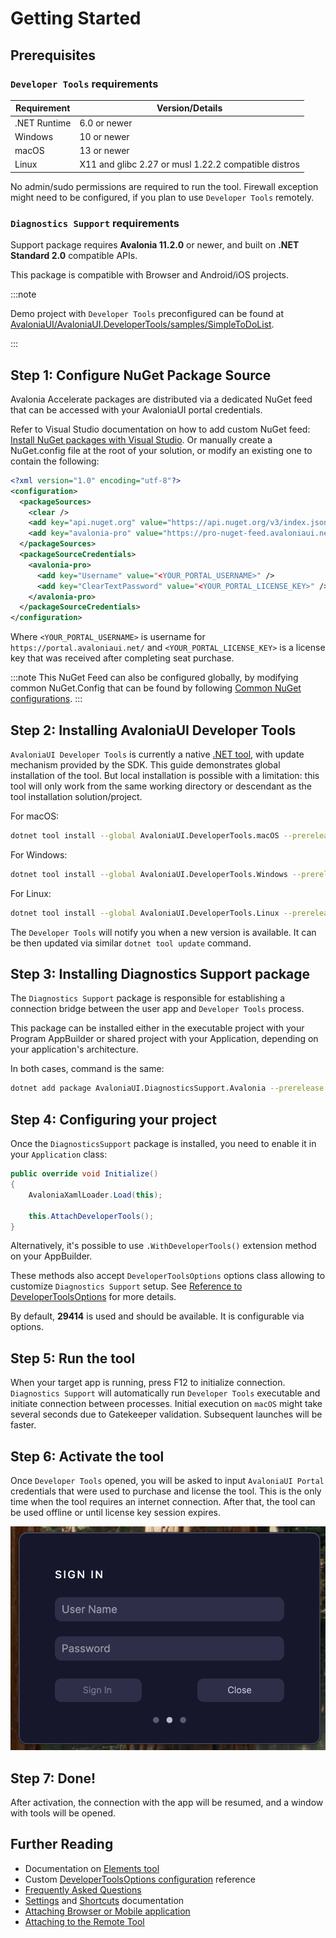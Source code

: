 # Getting Started

## Prerequisites

### `Developer Tools` requirements

| Requirement | Version/Details |
|------------|-----------------|
| .NET Runtime | 6.0 or newer |
| Windows | 10 or newer |
| macOS | 13 or newer |
| Linux | X11 and glibc 2.27 or musl 1.22.2 compatible distros |

No admin/sudo permissions are required to run the tool. Firewall exception might need to be configured, if you plan to use `Developer Tools` remotely.  

### `Diagnostics Support` requirements

Support package requires **Avalonia 11.2.0** or newer, and built on **.NET Standard 2.0** compatible APIs.

This package is compatible with Browser and Android/iOS projects.

:::note

Demo project with `Developer Tools` preconfigured can be found at [AvaloniaUI/AvaloniaUI.DeveloperTools/samples/SimpleToDoList](https://github.com/AvaloniaUI/AvaloniaUI.DeveloperTools/tree/main/samples/SimpleToDoList#simpletodolist).

:::

## Step 1: Configure NuGet Package Source

Avalonia Accelerate packages are distributed via a dedicated NuGet feed that can be accessed with your AvaloniaUI portal credentials.

Refer to Visual Studio documentation on how to add custom NuGet feed: [Install NuGet packages with Visual Studio](https://learn.microsoft.com/en-us/azure/devops/artifacts/nuget/consume?view=azure-devops&tabs=windows).
Or manually create a NuGet.config file at the root of your solution, or modify an existing one to contain the following:

```xml
<?xml version="1.0" encoding="utf-8"?>
<configuration>
  <packageSources>
    <clear />
    <add key="api.nuget.org" value="https://api.nuget.org/v3/index.json" />
    <add key="avalonia-pro" value="https://pro-nuget-feed.avaloniaui.net/v3/index.json" />
  </packageSources>
  <packageSourceCredentials>
    <avalonia-pro>
      <add key="Username" value="<YOUR_PORTAL_USERNAME>" />
      <add key="ClearTextPassword" value="<YOUR_PORTAL_LICENSE_KEY>" />
    </avalonia-pro>
  </packageSourceCredentials>
</configuration>
```

Where `<YOUR_PORTAL_USERNAME>` is username for `https://portal.avaloniaui.net/` and `<YOUR_PORTAL_LICENSE_KEY>` is a license key that was received after completing seat purchase.

:::note
This NuGet Feed can also be configured globally, by modifying common NuGet.Config that can be found by following [Common NuGet configurations](https://learn.microsoft.com/en-us/nuget/consume-packages/configuring-nuget-behavior).
:::

## Step 2: Installing AvaloniaUI Developer Tools

`AvaloniaUI Developer Tools` is currently a native [.NET tool](https://learn.microsoft.com/en-us/dotnet/core/tools/global-tools), with update mechanism provided by the SDK.
This guide demonstrates global installation of the tool. But local installation is possible with a limitation: this tool will only work from the same working directory or descendant as the tool installation solution/project.    

For macOS:

```bash
dotnet tool install --global AvaloniaUI.DeveloperTools.macOS --prerelease
```

For Windows:

```bash
dotnet tool install --global AvaloniaUI.DeveloperTools.Windows --prerelease
```

For Linux:

```bash
dotnet tool install --global AvaloniaUI.DeveloperTools.Linux --prerelease
```

The `Developer Tools` will notify you when a new version is available.
It can be then updated via similar `dotnet tool update` command.

## Step 3: Installing Diagnostics Support package

The `Diagnostics Support` package is responsible for establishing a connection bridge between the user app and `Developer Tools` process.

This package can be installed either in the executable project with your Program AppBuilder or shared project with your Application, depending on your application's architecture.

In both cases, command is the same:

```bash
dotnet add package AvaloniaUI.DiagnosticsSupport.Avalonia --prerelease
```

## Step 4: Configuring your project

Once the `DiagnosticsSupport` package is installed, you need to enable it in your `Application` class:

```csharp
public override void Initialize()
{
    AvaloniaXamlLoader.Load(this);

    this.AttachDeveloperTools();
}
```

Alternatively, it's possible to use `.WithDeveloperTools()` extension method on your AppBuilder.

These methods also accept `DeveloperToolsOptions` options class allowing to customize `Diagnostics Support` setup. See [Reference to DeveloperToolsOptions](./advanced/options-reference.md) for more details.

By default, **29414** is used and should be available. It is configurable via options.

## Step 5: Run the tool

When your target app is running, press F12 to initialize connection.
`Diagnostics Support` will automatically run `Developer Tools` executable and initiate connection between processes.
Initial execution on `macOS` might take several seconds due to Gatekeeper validation. Subsequent launches will be faster.

## Step 6: Activate the tool

Once `Developer Tools` opened, you will be asked to input `AvaloniaUI Portal` credentials that were used to purchase and license the tool. This is the only time when the tool requires an internet connection. After that, the tool can be used offline or until license key session expires.

![Tool Activation](../../../static/img/dev-tools/tool-activation.png)

## Step 7: Done!

After activation, the connection with the app will be resumed, and a window with tools will be opened. 

## Further Reading

- Documentation on [Elements tool](./tools/elements)
- Custom [DeveloperToolsOptions configuration](./advanced/options-reference.md) reference
- [Frequently Asked Questions](./faq)
- [Settings](./settings.md) and [Shortcuts](./shortcuts.md) documentation
- [Attaching Browser or Mobile application](./advanced/attaching-browser-or-mobile.md)
- [Attaching to the Remote Tool](./advanced/attaching-to-the-remote-tool.md)
